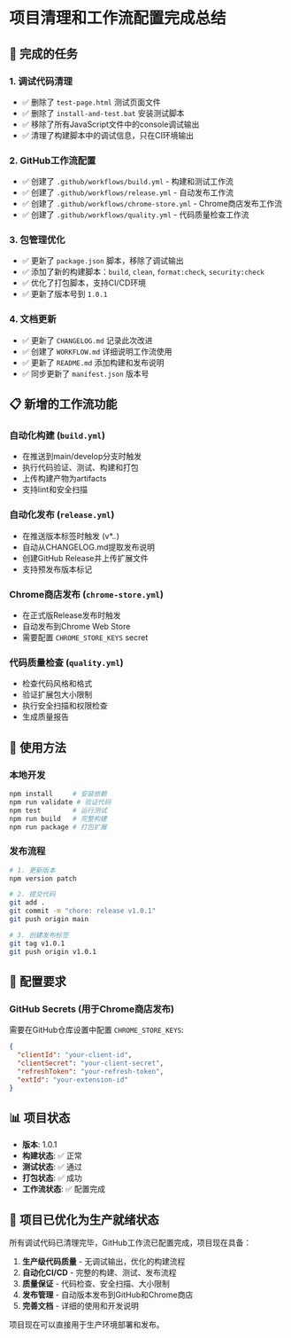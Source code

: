 # 项目清理和工作流配置完成总结

## 🎯 完成的任务

### 1. 调试代码清理
- ✅ 删除了 `test-page.html` 测试页面文件
- ✅ 删除了 `install-and-test.bat` 安装测试脚本
- ✅ 移除了所有JavaScript文件中的console调试输出
- ✅ 清理了构建脚本中的调试信息，只在CI环境输出

### 2. GitHub工作流配置
- ✅ 创建了 `.github/workflows/build.yml` - 构建和测试工作流
- ✅ 创建了 `.github/workflows/release.yml` - 自动发布工作流
- ✅ 创建了 `.github/workflows/chrome-store.yml` - Chrome商店发布工作流
- ✅ 创建了 `.github/workflows/quality.yml` - 代码质量检查工作流

### 3. 包管理优化
- ✅ 更新了 `package.json` 脚本，移除了调试输出
- ✅ 添加了新的构建脚本：`build`, `clean`, `format:check`, `security:check`
- ✅ 优化了打包脚本，支持CI/CD环境
- ✅ 更新了版本号到 `1.0.1`

### 4. 文档更新
- ✅ 更新了 `CHANGELOG.md` 记录此次改进
- ✅ 创建了 `WORKFLOW.md` 详细说明工作流使用
- ✅ 更新了 `README.md` 添加构建和发布说明
- ✅ 同步更新了 `manifest.json` 版本号

## 📋 新增的工作流功能

### 自动化构建 (`build.yml`)
- 在推送到main/develop分支时触发
- 执行代码验证、测试、构建和打包
- 上传构建产物为artifacts
- 支持lint和安全扫描

### 自动化发布 (`release.yml`)
- 在推送版本标签时触发 (v*.*.*)
- 自动从CHANGELOG.md提取发布说明
- 创建GitHub Release并上传扩展文件
- 支持预发布版本标记

### Chrome商店发布 (`chrome-store.yml`)
- 在正式版Release发布时触发
- 自动发布到Chrome Web Store
- 需要配置 `CHROME_STORE_KEYS` secret

### 代码质量检查 (`quality.yml`)
- 检查代码风格和格式
- 验证扩展包大小限制
- 执行安全扫描和权限检查
- 生成质量报告

## 🚀 使用方法

### 本地开发
```bash
npm install     # 安装依赖
npm run validate # 验证代码
npm test        # 运行测试
npm run build   # 完整构建
npm run package # 打包扩展
```

### 发布流程
```bash
# 1. 更新版本
npm version patch

# 2. 提交代码
git add .
git commit -m "chore: release v1.0.1"
git push origin main

# 3. 创建发布标签
git tag v1.0.1
git push origin v1.0.1
```

## 🔧 配置要求

### GitHub Secrets (用于Chrome商店发布)
需要在GitHub仓库设置中配置 `CHROME_STORE_KEYS`:
```json
{
  "clientId": "your-client-id",
  "clientSecret": "your-client-secret",
  "refreshToken": "your-refresh-token", 
  "extId": "your-extension-id"
}
```

## 📊 项目状态

- **版本**: 1.0.1
- **构建状态**: ✅ 正常
- **测试状态**: ✅ 通过
- **打包状态**: ✅ 成功
- **工作流状态**: ✅ 配置完成

## 🎉 项目已优化为生产就绪状态

所有调试代码已清理完毕，GitHub工作流已配置完成，项目现在具备：

1. **生产级代码质量** - 无调试输出，优化的构建流程
2. **自动化CI/CD** - 完整的构建、测试、发布流程
3. **质量保证** - 代码检查、安全扫描、大小限制
4. **发布管理** - 自动版本发布到GitHub和Chrome商店
5. **完善文档** - 详细的使用和开发说明

项目现在可以直接用于生产环境部署和发布。
